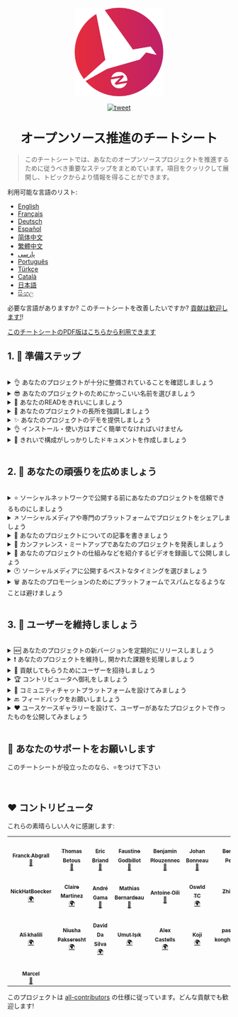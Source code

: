 <p align="center">
    <img alt="oss image" src="./imgs/zoss-logo.svg" height="200px" width="200px">
</p>

<p align="center">
  <a href="https://twitter.com/intent/tweet?text=How%20to%20promote%20your%20open-source%20projects%20@ZenikaOSS&url=https://github.com/zenika-open-source/open-source-promotion-cheat-sheet&hashtags=OpenSource,CheatSheet">
    <img alt="tweet" src="https://img.shields.io/twitter/url/https/twitter?label=Share%20on%20twitter&style=social" target="_blank" />
  </a>
</p>

<h1 align="center">オープンソース推進のチートシート</h1>

> このチートシートでは、あなたのオープンソースプロジェクトを推進するために従うべき重要なステップをまとめています。項目をクッリクして展開し、トピックからより情報を得ることができます。

利用可能な言語のリスト:

- [English](./README.md)
- [Français](./README-fr.md)
- [Deutsch](./README-de.md)
- [Español](./README-es.md)
- [简体中文](./README-zh-cn.md)
- [繁體中文](./README-zh-tw.md)
- [پارسی](./README-fa.md)
- [Português](./README-pt.md)
- [Türkçe](./README-tr.md)
- [Català](./README-ca.md)
- [日本語](./README-jp.md)
- [සිංහල](./README-si.md)

必要な言語がありますか? このチートシートを改善したいですか? [貢献は歓迎します!](./CONTRIBUTING.md)!

[このチートシートのPDF版はこちらから利用できます](./pdf/cheat-sheet.pdf)

## 1. 🎢 準備ステップ

<br />

<details>
<summary>👌 あなたのプロジェクトが十分に整備されていることを確認しましょう</summary>
<p>

> ユーザーを惹きつけるために、あなたのプロジェクトが十分に安定していて、かつ最低限の機能を備えている必要があります。

</p>
</details>

<details>
<summary>😎 あなたのプロジェクトのためにかっこいい名前を選びましょう</summary>
<p>

> ユーザーにとって分かりやすい名前を選びましょう。

</p>
</details>

<details>
<summary>💅 あなたのREADをきれいにしましょう</summary>
<p>

> READMEはあなたの訪問者が最初に目にするものです。 シンプルできれいで読みやすいものにしましょう。 [リストのREADMEを参考にしてみて下さい](https://github.com/matiassingers/awesome-readme).

</p>
</details>

<details>
<summary>💪 あなたのプロジェクトの長所を強調しましょう</summary>
<p>

> あなたのプロジェクトの強みを明確にし、訪問者に最初に見てもらえるようにしましょう。

</p>
</details>

<details>
<summary>✨ あなたのプロジェクトのデモを提供しましょう</summary>
<p>

> 訪問者はあなたのプロジェクトの目的やV仕組み、使い方をすぐ理解したいと思うでしょう。 デモを提供することはユーザーも満足させるための最良の方法です。それは下記のようなものになるでしょう:
>
> - あなたのプロジェクトの仕組みを示すアニメーションGIF
> - ライブデモへのリンク

</p>
</details>

<details>
<summary>👌 インストール・使い方はすごく簡単でなければいけません</summary>
<p>

> あなたのプロジェクトがユーザーフレンドリー出なければ、あなたの訪問者は減るでしょう。

</p>
</details>

<details>
<summary>📘 きれいで構成がしっかりしたドキュメントを作成しましょう</summary>
<p>

> 良いドキュメントを作成することは恐らくもっとも重要のステップです。 小さなドキュメントがあれば、READMEの中に含めることもできます。それ以外の場合は、別のウェブサイトにドキュメントをホストするのが良いでしょう。 [vuepress](https://v1.vuepress.vuejs.org)のようないくつかのオープンソースプロジェクトは 簡潔な方法できれいなドキュメントを作成するのに役立つでしょう。

 </p>
</details>

<br />

## 2. 📢 あなたの頑張りを広めましょう

<br />

<details>
<summary>⭐ ソーシャルネットワークで公開する前にあなたのプロジェクトを信頼できるものにしましょう</summary>
<p>

> ほとんどの訪問者が使う前にプロジェクトのstarの数を確認します。最低限のstarがあれば、starがないプロジェクトよりもあなたのプロジェクトの信頼度は高くなります。 ソーシャルメディアで公開する前に、知り合いにプロジェクトの応援をお願いする理由はこのためです。

</p>
</details>

<details>
<summary>↗️ ソーシャルメディアや専門のプラットフォームでプロジェクトをシェアしましょう</summary>
<p>

> Tell the World about your awesome work! Publish on social media and specialized platforms:
>
> - [Twitter](https://twitter.com)
> - [Linkedin](https://www.linkedin.com/)
> - [Facebook](https://www.facebook.com/)
> - [Reddit](https://www.reddit.com/)
> - [Dev.to](https://dev.to/)
> - [Lobsters](https://lobste.rs/)
> - [Hacker News](https://news.ycombinator.com/)
> - [Product Hunt](https://www.producthunt.com/)
> - [Beta page](https://betapage.co/)
> - [Human Coders](https://news.humancoders.com/)

</p>
</details>

<details>
<summary>📃 あなたのプロジェクトについての記事を書きましょう</summary>
<p>

> あなたのプロジェクトについての記事を書きましょう。 目的は、使用した技術スタック、プロジェクトがどのように機能するか、遭遇した問題などです。 下記のプラットフォームに投稿してみましょう:
>
> - [medium](https://medium.com/)
> - [dev.to](https://dev.to/)

</p>
</details>

<details>
<summary>🎤 カンファレンス・ミートアップであなたのプロジェクトを発表しましょう</summary>
<p>

> カンファレンスやミートアップでプロジェクトを発表することは、知名度を向上させる良い方法です。

</p>
</details>

<details>
<summary>🎥 あなたのプロジェクトの仕組みなどを紹介するビデオを録画して公開しましょう</summary>
<p>

> ビデオを録画することは簡単なことではありません。しかし、それはおそらくあなたのプロジェクトを有名にするための最も効率的な方法です。

</p>
</details>

<details>
<summary>🕐 ソーシャルメディアに公開するベストなタイミングを選びましょう</summary>
<p>

> 休日の期間や週末に公開は避けましょう。通常、ソーシャルネットワークで公開するのにベストな時間帯は週の半ばです。

</p>
</details>

<details>
<summary>🗑 あなたのプロモーションのためにプラットフォームでスパムとなるようなことは避けましょう</summary>
<p>

> 同じプラットフォームで2回掲載することはやめましょう。 スパムとみなされ、あなたのプロジェクトの悪評を招くおそれがあります。

</p>
</details>

<br />

## 3. 🤝 ユーザーを維持しましょう

<br />

<details>
<summary>🆕 あなたのプロジェクトの新バージョンを定期的にリリースしましょう</summary>
<p>

> 新しいリリースでプロジェクトを維持・改善し、変更ログを作成しましょう。

</p>
</details>

<details>
<summary>❗ あなたのプロジェクトを維持し, 開かれた課題を処理しましょう</summary>
<p>

> レスポンスのないまま、開いた課題を放置するのはやめましょう。課題を開くのに時間がかかった人には親切にしましょう 😉。

</p>
</details>

<details>
<summary>🙏 貢献してもらうためにユーザーを招待しましょう</summary>
<p>

> 健全なプロジェクトとは、コミュニティとコントリビュータがいるプロジェクトのことです。 いくつかの課題に `contribution welcome` や `good first issue` のラベルを付けて、あなたが助けを必要としていることをユーザに知らせましょう。 [ラベルについて](https://help.github.com/en/articles/about-labels).

</p>
</details>

<details>
<summary>🏆 コントリビュータへ御礼をしましょう</summary>
<p>

> 助けてくれた人とは仲良くしましょう! [gatsby](https://github.com/gatsbyjs/gatsby)のようないくつかのオープンプロジェクトでは、コントリビュータにグッズをプレゼントしています。 そんな余裕がないのであれば、(twitter その他のプラットフォームで)貢献に投稿をして、作者に言及しましょう([御礼の見本](https://twitter.com/FranckAbgrall/status/1139470547492978688))。 READMEの中で `Contributors` セクションを設けて、彼らに感謝の意を表したり、プロジェクトのドキュメントやウェブサイトで紹介してみましょう。以下にいくつかの例を示します:
>
> - [vuepress (contributors README section)](https://github.com/vuejs/vuepress#code-contributors)
> - [Rythm.js (random highlighted contributor on demo page)](https://okazari.github.io/Rythm.js/)

</p>
</details>

<details>
<summary>💬 コミュニティチャットプラットフォームを設けてみましょう</summary>
<p>

> Githubのissuesは、ユーザーとのコミュニケーションをとるための最良の方法とは限りません。. 必要に応じて、チャットプラットフォームを利用して議論をすることができます:
>
> - [Discord](https://discordapp.com)
> - [Slack](https://slack.com)
> - [Gitter](https://gitter.im/)

</p>
</details>

<details>
<summary>🔙 フィードバックをお願いしましょう</summary>
<p>

> ユーザーフィードバックは、プロジェクトを改善するための最良の方法です。 彼らはおそらく、あなたのプロジェクトをより良いものにするための機能やアイデアを持っています。

</p>
</details>

<details>
<summary>❤️ ユースケースギャラリーを設けて、ユーザーがあなたプロジェクトで作ったものを公開してみましょう</summary>
<p>

> 訪問者は、具体的なユースケースや成功事例を見れば、あなたのプロジェクトを信頼してくれるでしょう。例 [the vuepress gallery](https://vuepress.gallery/).

</p>
</details>

<br />

## 🙏 あなたのサポートをお願いします

このチートシートが役立ったのなら、⭐️をつけて下さい

<br />

## ❤️ コントリビュータ

これらの素晴らしい人々に感謝します:

<!-- ALL-CONTRIBUTORS-LIST:START - Do not remove or modify this section -->
<!-- prettier-ignore-start -->
<!-- markdownlint-disable -->
<table>
  <tr>
    <td align="center"><a href="https://www.franck-abgrall.me/"><img src="https://avatars3.githubusercontent.com/u/9840435?v=4?s=100" width="100px;" alt=""/><br /><sub><b>Franck Abgrall</b></sub></a><br /><a href="https://github.com/zenika-open-source/promote-open-source-project/commits?author=kefranabg" title="Documentation">📖</a></td>
    <td align="center"><a href="https://github.com/tbetous"><img src="https://avatars3.githubusercontent.com/u/4435536?v=4?s=100" width="100px;" alt=""/><br /><sub><b>Thomas Betous</b></sub></a><br /><a href="https://github.com/zenika-open-source/promote-open-source-project/commits?author=tbetous" title="Documentation">📖</a></td>
    <td align="center"><a href="https://github.com/ebriand"><img src="https://avatars1.githubusercontent.com/u/1011902?v=4?s=100" width="100px;" alt=""/><br /><sub><b>Eric Briand</b></sub></a><br /><a href="https://github.com/zenika-open-source/promote-open-source-project/commits?author=ebriand" title="Documentation">📖</a></td>
    <td align="center"><a href="https://github.com/FaustineG"><img src="https://avatars.githubusercontent.com/u/27639429?v=4?s=100" width="100px;" alt=""/><br /><sub><b>Faustine Godbillot</b></sub></a><br /><a href="https://github.com/zenika-open-source/promote-open-source-project/commits?author=FaustineG" title="Documentation">📖</a></td>
    <td align="center"><a href="https://myvirtualstorybook.com/"><img src="https://avatars1.githubusercontent.com/u/5747538?v=4?s=100" width="100px;" alt=""/><br /><sub><b>Benjamin Plouzennec</b></sub></a><br /><a href="https://github.com/zenika-open-source/promote-open-source-project/commits?author=Okazari" title="Documentation">📖</a></td>
    <td align="center"><a href="https://github.com/Zenigata"><img src="https://avatars1.githubusercontent.com/u/1022393?v=4?s=100" width="100px;" alt=""/><br /><sub><b>Johan Bonneau</b></sub></a><br /><a href="https://github.com/zenika-open-source/promote-open-source-project/commits?author=Zenigata" title="Documentation">📖</a></td>
    <td align="center"><a href="https://github.com/bpetetot"><img src="https://avatars3.githubusercontent.com/u/516360?v=4?s=100" width="100px;" alt=""/><br /><sub><b>Benjamin Petetot</b></sub></a><br /><a href="https://github.com/zenika-open-source/promote-open-source-project/commits?author=bpetetot" title="Documentation">📖</a></td>
  </tr>
  <tr>
    <td align="center"><a href="https://nick-hat-boecker.de"><img src="https://avatars0.githubusercontent.com/u/8366071?v=4?s=100" width="100px;" alt=""/><br /><sub><b>NickHatBoecker</b></sub></a><br /><a href="#translation-NickHatBoecker" title="Translation">🌍</a></td>
    <td align="center"><a href="https://github.com/Claire"><img src="https://avatars2.githubusercontent.com/u/5114096?v=4?s=100" width="100px;" alt=""/><br /><sub><b>Claire Martinez</b></sub></a><br /><a href="#translation-claire" title="Translation">🌍</a></td>
    <td align="center"><a href="https://hazeforum.com/"><img src="https://avatars2.githubusercontent.com/u/31011359?v=4?s=100" width="100px;" alt=""/><br /><sub><b>André Gama</b></sub></a><br /><a href="https://github.com/zenika-open-source/promote-open-source-project/commits?author=andregamma" title="Documentation">📖</a></td>
    <td align="center"><a href="https://github.com/mbernardeau"><img src="https://avatars0.githubusercontent.com/u/7049049?v=4?s=100" width="100px;" alt=""/><br /><sub><b>Mathias Bernardeau</b></sub></a><br /><a href="https://github.com/zenika-open-source/promote-open-source-project/commits?author=mbernardeau" title="Documentation">📖</a></td>
    <td align="center"><a href="https://github.com/Antoineoili"><img src="https://avatars1.githubusercontent.com/u/50737365?v=4?s=100" width="100px;" alt=""/><br /><sub><b>Antoine Oili</b></sub></a><br /><a href="https://github.com/zenika-open-source/promote-open-source-project/commits?author=Antoineoili" title="Documentation">📖</a></td>
    <td align="center"><a href="https://twitter.com/dev_oswld"><img src="https://avatars1.githubusercontent.com/u/40254158?v=4?s=100" width="100px;" alt=""/><br /><sub><b>Oswld TC</b></sub></a><br /><a href="#translation-dev-oswld" title="Translation">🌍</a></td>
    <td align="center"><a href="https://yizhiyue.me"><img src="https://avatars3.githubusercontent.com/u/8545277?v=4?s=100" width="100px;" alt=""/><br /><sub><b>Zhiyue Yi</b></sub></a><br /><a href="#translation-ZhiyueYi" title="Translation">🌍</a></td>
  </tr>
  <tr>
    <td align="center"><a href="https://github.com/aliruss"><img src="https://avatars3.githubusercontent.com/u/32896351?v=4?s=100" width="100px;" alt=""/><br /><sub><b>Ali khalili</b></sub></a><br /><a href="#translation-aliruss" title="Translation">🌍</a></td>
    <td align="center"><a href="https://pakseresht.eu/"><img src="https://avatars3.githubusercontent.com/u/9018054?v=4?s=100" width="100px;" alt=""/><br /><sub><b>Niusha Pakseresht</b></sub></a><br /><a href="#translation-niusha-paks" title="Translation">🌍</a></td>
    <td align="center"><a href="https://github.com/david-dasilva"><img src="https://avatars1.githubusercontent.com/u/372391?v=4?s=100" width="100px;" alt=""/><br /><sub><b>David Da Silva</b></sub></a><br /><a href="#translation-david-dasilva" title="Translation">🌍</a></td>
    <td align="center"><a href="http://umuts.info"><img src="https://avatars2.githubusercontent.com/u/3245166?v=4?s=100" width="100px;" alt=""/><br /><sub><b>Umut Işık</b></sub></a><br /><a href="#translation-umutphp" title="Translation">🌍</a></td>
    <td align="center"><a href="https://github.com/alextremp"><img src="https://avatars0.githubusercontent.com/u/20399660?v=4?s=100" width="100px;" alt=""/><br /><sub><b>Alex Castells</b></sub></a><br /><a href="#translation-alextremp" title="Translation">🌍</a></td>
    <td align="center"><a href="https://kojikoji.ga"><img src="https://avatars0.githubusercontent.com/u/474225?v=4?s=100" width="100px;" alt=""/><br /><sub><b>Koji</b></sub></a><br /><a href="#translation-koji" title="Translation">🌍</a></td>
    <td align="center"><a href="https://github.com/MasterBrian99"><img src="https://avatars0.githubusercontent.com/u/37585474?v=4?s=100" width="100px;" alt=""/><br /><sub><b>pasindu p konghawaththa</b></sub></a><br /><a href="#translation-MasterBrian99" title="Translation">🌍</a></td>
  </tr>
  <tr>
    <td align="center"><a href="http://adsoleware.com/"><img src="https://avatars.githubusercontent.com/u/40896559?v=4?s=100" width="100px;" alt=""/><br /><sub><b>Marcel</b></sub></a><br /><a href="https://github.com/zenika-open-source/promote-open-source-project/commits?author=hackthedev" title="Documentation">📖</a></td>
  </tr>
</table>

<!-- markdownlint-restore -->
<!-- prettier-ignore-end -->

<!-- ALL-CONTRIBUTORS-LIST:END -->

このプロジェクトは [all-contributors](https://github.com/all-contributors/all-contributors) の仕様に従っています。どんな貢献でも歓迎します!
